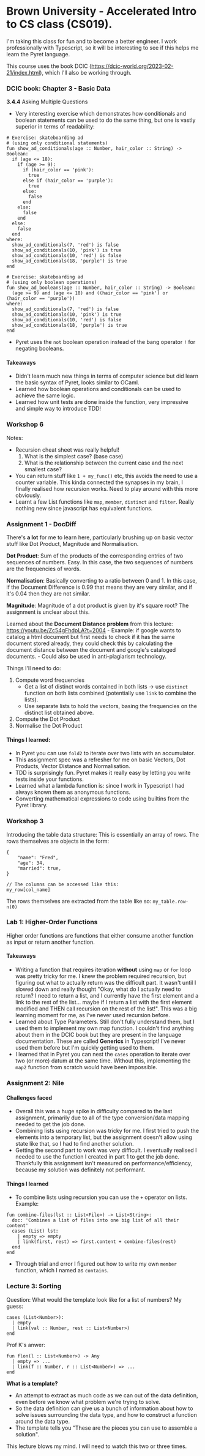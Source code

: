 # Brown University - Accelerated Intro to CS class (CS019).

I'm taking this class for fun and to become a better engineer. I work professionally with Typescript, so it will be interesting to see if this helps me learn the Pyret language.

This course uses the book DCIC (https://dcic-world.org/2023-02-21/index.html), which I'll also be working through.

### DCIC book: Chapter 3 - Basic Data

**3.4.4** Asking Multiple Questions

- Very interesting exercise which demonstrates how conditionals and boolean statements can be used to do the same thing, but one is vastly superior in terms of readability:

```
# Exercise: skateboarding ad
# (using only conditional statements)
fun show_ad_conditionals(age :: Number, hair_color :: String) -> Boolean:
  if (age <= 18):
    if (age >= 9):
      if (hair_color == 'pink'):
        true
      else if (hair_color == 'purple'):
        true
      else:
        false
      end
    else:
      false
    end
  else:
    false
  end
where:
  show_ad_conditionals(7, 'red') is false
  show_ad_conditionals(10, 'pink') is true
  show_ad_conditionals(10, 'red') is false
  show_ad_conditionals(18, 'purple') is true
end

# Exercise: skateboarding ad
# (using only boolean operations)
fun show_ad_booleans(age :: Number, hair_color :: String) -> Boolean:
  (age >= 9) and (age <= 18) and ((hair_color == 'pink') or (hair_color == 'purple'))
where:
  show_ad_conditionals(7, 'red') is false
  show_ad_conditionals(10, 'pink') is true
  show_ad_conditionals(10, 'red') is false
  show_ad_conditionals(18, 'purple') is true
end
```

- Pyret uses the `not` boolean operation instead of the bang operator `!` for negating booleans.

#### Takeaways

- Didn't learn much new things in terms of computer science but did learn the basic syntax of Pyret, looks similar to OCaml.
- Learned how boolean operations and conditionals can be used to achieve the same logic.
- Learned how unit tests are done inside the function, very impressive and simple way to introduce TDD!

### Workshop 6

Notes:

- Recursion cheat sheet was really helpful!
  1.  What is the simplest case? (base case)
  2.  What is the relationship between the current case and the next smallest case?
- You can return stuff like `1 + my_func()` etc, this avoids the need to use a counter variable. This kinda connected the synapses in my brain, I finally realised how recursion works. Need to play around with this more obviously.
- Learnt a few List functions like `map`, `member`, `distinct` and `filter`. Really nothing new since javascript has equivalent functions.

### Assignment 1 - DocDiff

There's **a lot** for me to learn here, particularly brushing up on basic vector stuff like Dot Product, Magnitude and Normalisation.

**Dot Product**: Sum of the products of the corresponding entries of two sequences of numbers. Easy. In this case, the two sequences of numbers are the frequencies of words.

**Normalisation**: Basically converting to a ratio between 0 and 1. In this case, if the Document Difference is 0.99 that means they are very similar, and if it's 0.04 then they are not similar.

**Magnitude**: Magnitude of a dot product is given by it's square root? The assignment is unclear about this.

Learned about the **Document Distance problem** from this lecture: https://youtu.be/Zc54gFhdpLA?t=2004 - Example: if google wants to catalog a html document but first needs to check if it has the same document stored already, they could check this by calculating the document distance between the document and google's cataloged documents. - Could also be used in anti-plagiarism technology.

Things I'll need to do:

1. Compute word frequencies
   - Get a list of distinct words contained in both lists -> use `distinct` function on both lists combined (potentially use `link` to combine the lists).
   - Use separate lists to hold the vectors, basing the frequencies on the distinct list obtained above.
1. Compute the Dot Product
1. Normalise the Dot Product

#### Things I learned:

- In Pyret you can use `fold2` to iterate over two lists with an accumulator.
- This assignment spec was a refresher for me on basic Vectors, Dot Products, Vector Distance and Normalisation.
- TDD is surprisingly fun. Pyret makes it really easy by letting you write tests inside your functions.
- Learned what a lambda function is: since I work in Typescript I had always known them as anonymous functions.
- Converting mathematical expressions to code using builtins from the Pyret library.

### Workshop 3

Introducing the table data structure:
This is essentially an array of rows. The rows themselves are objects in the form:

```
{
	"name": "Fred",
	"age": 34,
	"married": true,
}

// The columns can be accessed like this:
my_row[col_name]
```

The rows themselves are extracted from the table like so:
`my_table.row-n(0)`

### Lab 1: Higher-Order Functions

Higher order functions are functions that either consume another function as input or return another function.

#### Takeaways

- Writing a function that requires iteration **without** using `map` or `for` loop was pretty tricky for me. I knew the problem required recursion, but figuring out what to actually return was the difficult part. It wasn't until I slowed down and really thought "Okay, what do I actually need to return? I need to return a list, and I currently have the first element and a link to the rest of the list... maybe if I return a list with the first element modified and THEN call recursion on the rest of the list!". This was a big learning moment for me, as I've never used recursion before.
- Learned about Type Parameters. Still don't fully understand them, but I used them to implement my own map function. I couldn't find anything about them in the DCIC book but they are present in the language documentation. These are called **Generics** in Typescript! I've never used them before but I'm quickly getting used to them.
- I learned that in Pyret you can nest the `cases` operation to iterate over two (or more) datum at the same time. Without this, implementing the `map2` function from scratch would have been impossible.

### Assignment 2: Nile

#### Challenges faced

- Overall this was a huge spike in difficulty compared to the last assignment, primarily due to all of the type conversion/data mapping needed to get the job done.
- Combining lists using recursion was tricky for me. I first tried to push the elements into a temporary list, but the assignment doesn't allow using state like that, so I had to find another solution.
- Getting the second part to work was very difficult. I eventually realised I needed to use the function I created in part 1 to get the job done. Thankfully this assignment isn't measured on performance/efficiency, because my solution was definitely not performant.

#### Things I learned

- To combine lists using recursion you can use the `+` operator on lists. Example:

```
fun combine-files(lst :: List<File>) -> List<String>:
  doc: 'Combines a list of files into one big list of all their content'
  cases (List) lst:
    | empty => empty
    | link(first, rest) => first.content + combine-files(rest)
  end
end
```

- Through trial and error I figured out how to write my own `member` function, which I named as `contains`.

### Lecture 3: Sorting

Question: What would the template look like for a list of numbers?
My guess:

```
cases (List<Number>):
  | empty
  | link(val :: Number, rest :: List<Number>)
end
```

Prof K's anwer:

```
fun flon(l :: List<Number>) -> Any
  | empty => ...
  | link(f :: Number, r :: List<Number>) => ...
end
```

**What is a template?**

- An attempt to extract as much code as we can out of the data definition, even before we know what problem we're trying to solve.
- So the data definition can give us a bunch of information about how to solve issues surrounding the data type, and how to construct a function around the data type.
- The template tells you "These are the pieces you can use to assemble a solution".

This lecture blows my mind. I will need to watch this two or three times.
